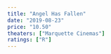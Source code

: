 ```yaml
---
title: "Angel Has Fallen"
date: "2019-08-23"
price: "10.50"
theaters: ["Marquette Cinemas"]
ratings: ["R"]
---
```

